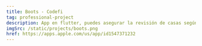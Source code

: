 ```yaml
---
title: Boots - Codefi
tag: professional-project
description: App en flutter, puedes asegurar la revisión de casas según la política de USA
imgSrc: /static/projects/boots.png
href: https://apps.apple.com/us/app/id1547371232
---
```

